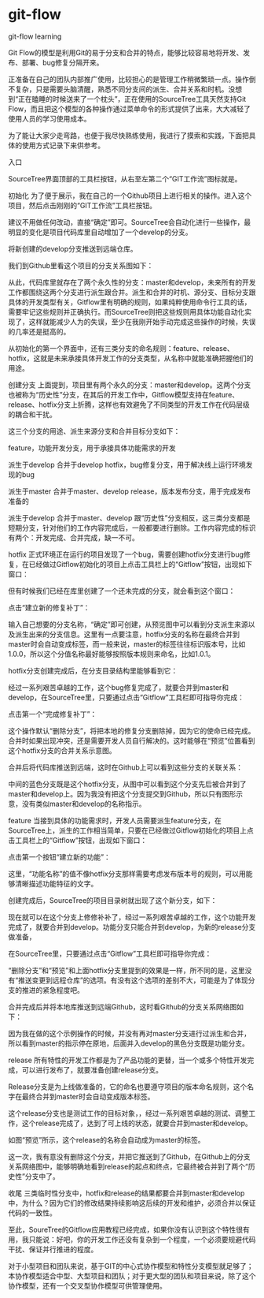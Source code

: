 # git-flow
git-flow learning

Git Flow的模型是利用Git的易于分支和合并的特点，能够比较容易地将开发、发布、部署、bug修复分隔开来。



正准备在自己的团队内部推广使用，比较担心的是管理工作稍微繁琐一点。操作倒不复杂，只是需要头脑清醒，熟悉不同分支间的派生、合并关系和时机。没想到“正在瞌睡的时候送来了一个枕头”，正在使用的SourceTree工具天然支持Git Flow，而且把这个模型的各种操作通过菜单命令的形式提供了出来，大大减轻了使用人员的学习使用成本。

为了能让大家少走弯路，也便于我尽快熟练使用，我进行了摸索和实践，下面把具体的使用方式记录下来供参考。

入口


SourceTree界面顶部的工具栏按钮，从右至左第二个“GIT工作流”图标就是。

初始化
为了便于展示，我在自己的一个Github项目上进行相关的操作。进入这个项目，然后点击刚刚的“GIT工作流”工具栏按钮。



建议不用做任何改动，直接“确定”即可。SourceTree会自动化进行一些操作，最明显的变化是项目代码库里自动增加了一个develop的分支。



将新创建的develop分支推送到远端仓库。



我们到Github里看这个项目的分支关系图如下：



从此，代码库里就存在了两个永久性的分支：master和develop，未来所有的开发工作都围绕这两个分支进行派生跟合并。派生和合并的时机、源分支、目标分支跟具体的开发类型有关，Gitflow里有明确的规则，如果纯粹使用命令行工具的话，需要牢记这些规则并正确执行。而SourceTree则把这些规则用具体功能自动化实现了，这样就能减少人为的失误，至少在我刚开始手动完成这些操作的时候，失误的几率还是挺高的。

从初始化的第一个界面中，还有三类分支的命名规则：feature、release、hotfix，这就是未来承接具体开发工作的分支类型，从名称中就能准确把握他们的用途。

创建分支
上面提到，项目里有两个永久的分支：master和develop。这两个分支也被称为“历史性”分支，在其后的开发工作中，Gitflow模型支持在feature、release、hotfix分支上折腾，这样也有效避免了不同类型的开发工作在代码层级的耦合和干扰。

这三个分支的用途、派生来源分支和合并目标分支如下：

feature，功能开发分支，用于承接具体功能需求的开发

派生于develop
合并于develop
hotfix，bug修复分支，用于解决线上运行环境发现的bug

派生于master
合并于master、develop
release，版本发布分支，用于完成发布准备的

派生于develop
合并于master、develop
跟“历史性”分支相反，这三类分支都是短期分支，针对他们的工作内容完成后，一般都要进行删除。工作内容完成的标识有两个：开发完成、合并完成，缺一不可。

hotfix
正式环境正在运行的项目发现了一个bug，需要创建hotfix分支进行bug修复，在已经做过Gitflow初始化的项目上点击工具栏上的“Gitflow”按钮，出现如下窗口：



但有时候我们已经在库里创建了一个还未完成的分支，就会看到这个窗口：



点击“建立新的修复补丁”：



输入自己想要的分支名称，“确定”即可创建，从预览图中可以看到分支派生来源以及派生出来的分支信息。这里有一点要注意，hotfix分支的名称在最终合并到master时会自动变成标签，而一般来说，master的标签往往标识版本号，比如1.0.0，所以这个分值名称最好能够按照版本规则来命名，比如1.0.1。

hotfix分支创建完成后，在分支目录结构里能够看到它：



经过一系列艰苦卓越的工作，这个bug修复完成了，就要合并到master和develop，在SourceTree里，只要通过点击“Gitflow”工具栏即可指导你完成：



点击第一个“完成修复补丁”：



这个操作默认“删除分支”，将把本地的修复分支删除掉，因为它的使命已经完成。合并时如果出现冲突，还是需要开发人员自行解决的。这时能够在“预览”位置看到这个hotfix分支的合并关系示意图。

合并后将代码库推送到远端，这时在Github上可以看到这些分支的关联关系：



中间的蓝色分支既是这个hotfix分支，从图中可以看到这个分支先后被合并到了master和develop上。因为我没有把这个分支提交到Github，所以只有图形示意，没有类似master和develop的名称指示。

feature
当接到具体的功能需求时，开发人员需要派生feature分支，在SourceTree上，派生的工作相当简单，只要在已经做过Gitflow初始化的项目上点击工具栏上的“Gitflow”按钮，出现如下窗口：



点击第一个按钮“建立新的功能”：



这里，“功能名称”的值不像hotfix分支那样需要考虑发布版本号的规则，可以用能够清晰描述功能特征的文字。

创建完成后，SourceTree的项目目录树就出现了这个新分支，如下：



现在就可以在这个分支上修修补补了，经过一系列艰苦卓越的工作，这个功能开发完成了，就要合并到develop。功能分支只能合并到develop，为新的release分支做准备，

在SourceTree里，只要通过点击“Gitflow”工具栏即可指导你完成：





“删除分支”和“预览”和上面hotfix分支里提到的效果是一样，所不同的是，这里没有“推送变更到远程仓库”的选项。有没有这个选项的差别不大，可能是为了体现分支的推进的紧急程度吧。

合并完成后并将本地库推送到远端Github，这时看Github的分支关系网络图如下：



因为我在做的这个示例操作的时候，并没有再对master分支进行过派生和合并，所以看到master的指示停在原地，后面并入develop的黑色分支既是功能分支。

release
所有特性的开发工作都是为了产品功能的更替，当一个或多个特性开发完成，可以进行发布了，就要准备创建release分支。



Release分支是为上线做准备的，它的命名也要遵守项目的版本命名规则，这个名字在最终合并到master时会自动变成版本标签。

这个release分支也是测试工作的目标对象，，经过一系列艰苦卓越的测试、调整工作，这个release完成了，达到了可上线的状态，就要合并到master和develop。





如图“预览”所示，这个release的名称会自动成为master的标签。

这一次，我有意没有删除这个分支，并把它推送到了Github，在Github上的分支关系网络图中，能够明确地看到release的起点和终点，它最终被合并到了两个“历史性”分支中了。



收尾
三类临时性分支中，hotfix和release的结果都要合并到master和develop中，为什么？因为它们的修改结果持续影响这后续的开发和维护，必须合并以保证代码的一致性。

至此，SoureTree的Gitflow应用教程已经完成，如果你没有认识到这个特性很有用，我只能说：好吧，你的开发工作还没有复杂到一个程度，一个必须要规避代码干扰、保证并行推进的程度。

对于小型项目和团队来说，基于GIT的中心式协作模型和特性分支模型就足够了；本协作模型适合中型、大型项目和团队；对于更大型的团队和项目来说，除了这个协作模型，还有一个交叉型协作模型可供管理使用。



